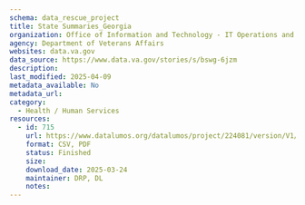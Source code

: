 ```yaml
---
schema: data_rescue_project 
title: State Summaries_Georgia
organization: Office of Information and Technology - IT Operations and Services (ITOPS)
agency: Department of Veterans Affairs
websites: data.va.gov
data_source: https://www.data.va.gov/stories/s/bswg-6jzm
description: 
last_modified: 2025-04-09
metadata_available: No
metadata_url: 
category:
  - Health / Human Services
resources:
  - id: 715
    url: https://www.datalumos.org/datalumos/project/224081/version/V1/view
    format: CSV, PDF
    status: Finished
    size: 
    download_date: 2025-03-24
    maintainer: DRP, DL
    notes: 
---
```

